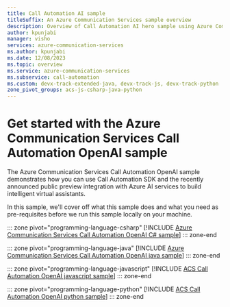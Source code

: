 ```yaml
---
title: Call Automation AI sample
titleSuffix: An Azure Communication Services sample overview
description: Overview of Call Automation AI hero sample using Azure Communication Services to enable developers to learn how to incorporate AI into their workflows.
author: kpunjabi
manager: visho
services: azure-communication-services
ms.author: kpunjabi
ms.date: 12/08/2023
ms.topic: overview
ms.service: azure-communication-services
ms.subservice: call-automation
ms.custom: devx-track-extended-java, devx-track-js, devx-track-python
zone_pivot_groups: acs-js-csharp-java-python
---
```


# Get started with the Azure Communication Services Call Automation OpenAI sample

The Azure Communication Services Call Automation OpenAI sample demonstrates how you can use Call Automation SDK and the recently announced public preview integration with Azure AI services to build intelligent virtual assistants.


In this sample, we'll cover off what this sample does and what you need as pre-requisites before we run this sample locally on your machine. 


::: zone pivot="programming-language-csharp"
[!INCLUDE [Azure Communication Services Call Automation OpenAI C# sample](./includes/call-automation-ai-csharp.md)]
::: zone-end

::: zone pivot="programming-language-java"
[!INCLUDE [Azure Communication Services Call Automation OpenAI java sample](./includes/call-automation-ai-java.md)]
::: zone-end

::: zone pivot="programming-language-javascript"
[!INCLUDE [ACS Call Automation OpenAI javascript sample](./includes/call-automation-ai-javascript.md)]
::: zone-end

::: zone pivot="programming-language-python"
[!INCLUDE [ACS Call Automation OpenAI python sample](./includes/call-automation-ai-python.md)]
::: zone-end
